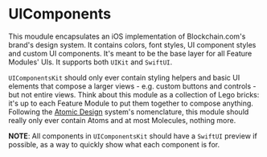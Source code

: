 # UIComponents

This moudule encapsulates an iOS implementation of Blockchain.com's brand's design system. It contains colors, font styles, UI component styles and custom UI components. It's meant to be the base layer for all Feature Modules' UIs. It supports both `UIKit` and `SwiftUI`.

`UIComponentsKit` should only ever contain styling helpers and basic UI elements that compose a larger views - e.g. custom buttons and controls - but not entire views. Think about this module as a collection of Lego bricks: it's up to each Feature Module to put them together to compose anything. Following the [Atomic Design](https://bradfrost.com/blog/post/atomic-web-design/) system's nomenclature, this module should really only ever contain Atoms and at most Molecules, nothing more.

**NOTE**: All components in `UIComponentsKit` should have a `SwiftUI` preview if possible, as a way to quickly show what each component is for.
